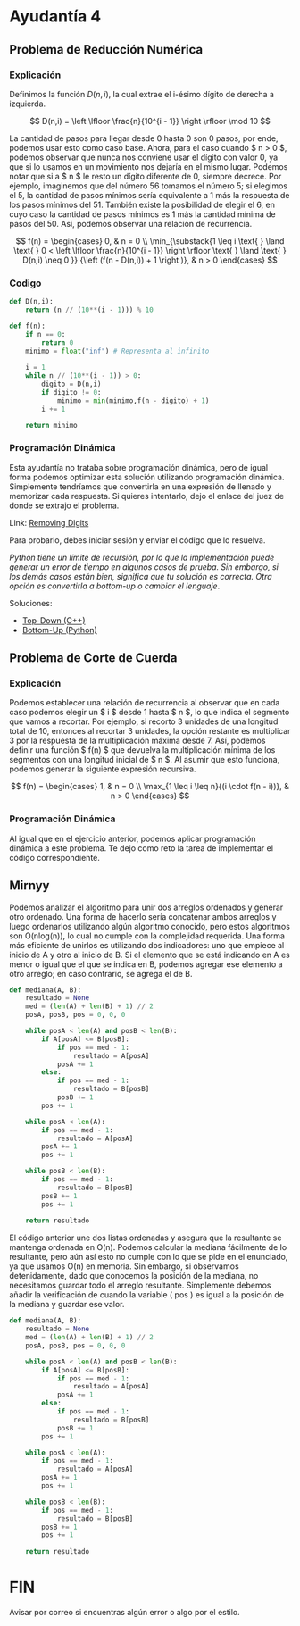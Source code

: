 # Ayudantía 4
## Problema de Reducción Numérica

### Explicación

Definimos la función $D(n,i)$, la cual extrae el i-ésimo dígito de derecha a izquierda.

$$
D(n,i) = \left \lfloor \frac{n}{10^{i - 1}} \right \rfloor \mod 10
$$

La cantidad de pasos para llegar desde 0 hasta 0 son 0 pasos, por ende, podemos usar esto como caso base. Ahora, para el caso cuando $ n > 0 $, podemos observar que nunca nos conviene usar el dígito con valor 0, ya que si lo usamos en un movimiento nos dejaría en el mismo lugar. Podemos notar que si a $ n $ le resto un dígito diferente de 0, siempre decrece. Por ejemplo, imaginemos que del número 56 tomamos el número 5; si elegimos el 5, la cantidad de pasos mínimos sería equivalente a 1 más la respuesta de los pasos mínimos del 51. También existe la posibilidad de elegir el 6, en cuyo caso la cantidad de pasos mínimos es 1 más la cantidad mínima de pasos del 50. Así, podemos observar una relación de recurrencia.

$$
f(n) = 
\begin{cases} 
    0, & n = 0 \\
    \min_{\substack{1 \leq i \text{ } \land \text{ } 0 < \left \lfloor \frac{n}{10^{i - 1}} \right \rfloor \text{ } \land \text{ } D(n,i) \neq 0 }} {\left (f(n - D(n,i)) + 1 \right )}, & n > 0
\end{cases}
$$

### Codigo

```py
def D(n,i):
    return (n // (10**(i - 1))) % 10

def f(n):
    if n == 0:
        return 0
    minimo = float("inf") # Representa al infinito
    
    i = 1
    while n // (10**(i - 1)) > 0:
        digito = D(n,i)
        if digito != 0:
            minimo = min(minimo,f(n - digito) + 1)
        i += 1

    return minimo
```

### Programación Dinámica

Esta ayudantía no trataba sobre programación dinámica, pero de igual forma podemos optimizar esta solución utilizando programación dinámica. Simplemente tendríamos que convertirla en una expresión de llenado y memorizar cada respuesta. Si quieres intentarlo, dejo el enlace del juez de donde se extrajo el problema.

Link: [Removing Digits](https://cses.fi/problemset/task/1637)

Para probarlo, debes iniciar sesión y enviar el código que lo resuelva.

_Python tiene un límite de recursión, por lo que la implementación puede generar un error de tiempo en algunos casos de prueba. Sin embargo, si los demás casos están bien, significa que tu solución es correcta. Otra opción es convertirla a bottom-up o cambiar el lenguaje_.

Soluciones:
- [Top-Down (C++)](https://cses.fi/paste/5a6297baa8b0b8328cfd28/)
- [Bottom-Up (Python)](https://cses.fi/paste/b4855b5cb3c6aadd76a04d/)

## Problema de Corte de Cuerda

### Explicación

Podemos establecer una relación de recurrencia al observar que en cada caso podemos elegir un $ i $ desde 1 hasta $ n $, lo que indica el segmento que vamos a recortar. Por ejemplo, si recorto 3 unidades de una longitud total de 10, entonces al recortar 3 unidades, la opción restante es multiplicar 3 por la respuesta de la multiplicación máxima desde 7. Así, podemos definir una función $ f(n) $ que devuelva la multiplicación mínima de los segmentos con una longitud inicial de $ n $. Al asumir que esto funciona, podemos generar la siguiente expresión recursiva.


$$
f(n) = 
\begin{cases} 
    1, &  n = 0 \\
    \max_{1 \leq i \leq n}{(i \cdot f(n - i))}, & n > 0
\end{cases}
$$

### Programación Dinámica

Al igual que en el ejercicio anterior, podemos aplicar programación dinámica a este problema. Te dejo como reto la tarea de implementar el código correspondiente.

## Mirnyy

Podemos analizar el algoritmo para unir dos arreglos ordenados y generar otro ordenado. Una forma de hacerlo sería concatenar ambos arreglos y luego ordenarlos utilizando algún algoritmo conocido, pero estos algoritmos son O(nlog(n)), lo cual no cumple con la complejidad requerida. Una forma más eficiente de unirlos es utilizando dos indicadores: uno que empiece al inicio de A y otro al inicio de B. Si el elemento que se está indicando en A es menor o igual que el que se indica en B, podemos agregar ese elemento a otro arreglo; en caso contrario, se agrega el de B.

```python
def mediana(A, B):
    resultado = None
    med = (len(A) + len(B) + 1) // 2
    posA, posB, pos = 0, 0, 0

    while posA < len(A) and posB < len(B):
        if A[posA] <= B[posB]:
            if pos == med - 1:
                resultado = A[posA]
            posA += 1
        else:
            if pos == med - 1:
                resultado = B[posB]
            posB += 1
        pos += 1

    while posA < len(A):
        if pos == med - 1:
            resultado = A[posA]
        posA += 1
        pos += 1

    while posB < len(B):
        if pos == med - 1:
            resultado = B[posB]
        posB += 1
        pos += 1
    
    return resultado
```

El código anterior une dos listas ordenadas y asegura que la resultante se mantenga ordenada en O(n). Podemos calcular la mediana fácilmente de lo resultante, pero aún así esto no cumple con lo que se pide en el enunciado, ya que usamos O(n) en memoria. Sin embargo, si observamos detenidamente, dado que conocemos la posición de la mediana, no necesitamos guardar todo el arreglo resultante. Simplemente debemos añadir la verificación de cuando la variable \( pos \) es igual a la posición de la mediana y guardar ese valor.

```python
def mediana(A, B):
    resultado = None
    med = (len(A) + len(B) + 1) // 2
    posA, posB, pos = 0, 0, 0

    while posA < len(A) and posB < len(B):
        if A[posA] <= B[posB]:
            if pos == med - 1:
                resultado = A[posA]
            posA += 1
        else:
            if pos == med - 1:
                resultado = B[posB]
            posB += 1
        pos += 1

    while posA < len(A):
        if pos == med - 1:
            resultado = A[posA]
        posA += 1
        pos += 1

    while posB < len(B):
        if pos == med - 1:
            resultado = B[posB]
        posB += 1
        pos += 1
    
    return resultado
```

# FIN

Avisar por correo si encuentras algún error o algo por el estilo.
